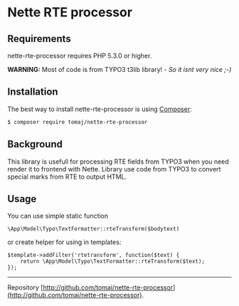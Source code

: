 Nette RTE processor
====================

Requirements
------------

nette-rte-processor requires PHP 5.3.0 or higher.

**WARNING:** Most of code is from TYPO3 t3lib library! - *So it isnt very nice ;-)*

Installation
------------

The best way to install nette-rte-processor is using [Composer](http://getcomposer.org/):

```sh
$ composer require tomaj/nette-rte-processor
```

Background
----------

This library is usefull for processing RTE fields from TYPO3 when you need render it to frontend with Nette. Library use code from TYPO3 to convert special marks from RTE to output HTML.

Usage
-----

You can use simple static function

```
\App\Model\Typo\TextFormatter::rteTransform($bodytext)
```

or create helper for using in templates:

```
$template->addFilter('rtetransform', function($text) {
	return \App\Model\Typo\TextFormatter::rteTransform($text);
});
```

-----

Repository [http://github.com/tomaj/nette-rte-processor](http://github.com/tomaj/nette-rte-processor).
